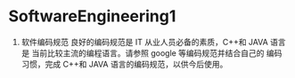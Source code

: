 # SoftwareEngineering1
1. 软件编码规范 良好的编码规范是 IT 从业人员必备的素质，C++和 JAVA 语言是 当前比较主流的编程语言。请参照 google 等编码规范并结合自己的 编码习惯，完成 C++和 JAVA 语言的编码规范，以供今后使用。
